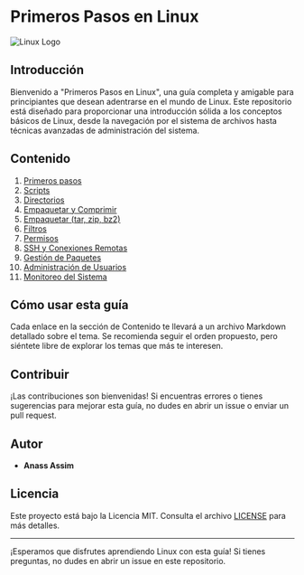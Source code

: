 # Primeros Pasos en Linux

![Linux Logo](https://upload.wikimedia.org/wikipedia/commons/3/35/Tux.svg)

## Introducción

Bienvenido a "Primeros Pasos en Linux", una guía completa y amigable para principiantes que desean adentrarse en el mundo de Linux. Este repositorio está diseñado para proporcionar una introducción sólida a los conceptos básicos de Linux, desde la navegación por el sistema de archivos hasta técnicas avanzadas de administración del sistema.

## Contenido

1. [Primeros pasos](1-Primeros%20pasos.md)
2. [Scripts](2-Scripts.md)
3. [Directorios](3-Directories.md)
4. [Empaquetar y Comprimir](4-Empaquetar%20y%20Comprimir.md)
5. [Empaquetar (tar, zip, bz2)](5-%20Empaquetar%20(tar%2Czip%2Cbz2).md)
6. [Filtros](6-%20Filtros.md)
7. [Permisos](7-%20Permisos.md)
8. [SSH y Conexiones Remotas](8-SSH%20y%20Conexiones%20Remotas.md)
9. [Gestión de Paquetes](9-Gestion%20de%20Paquetes.md)
10. [Administración de Usuarios](10-Administracion%20de%20Usuarios.md)
11. [Monitoreo del Sistema](11-Monitoreo%20del%20Sistema.md)

## Cómo usar esta guía

Cada enlace en la sección de Contenido te llevará a un archivo Markdown detallado sobre el tema. Se recomienda seguir el orden propuesto, pero siéntete libre de explorar los temas que más te interesen.

## Contribuir

¡Las contribuciones son bienvenidas! Si encuentras errores o tienes sugerencias para mejorar esta guía, no dudes en abrir un issue o enviar un pull request.

## Autor

- **Anass Assim**

## Licencia

Este proyecto está bajo la Licencia MIT. Consulta el archivo [LICENSE](LICENSE) para más detalles.

---

¡Esperamos que disfrutes aprendiendo Linux con esta guía! Si tienes preguntas, no dudes en abrir un issue en este repositorio.
